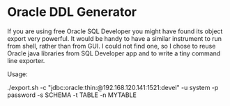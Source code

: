 # Oracle DDL Generator

If you are using free Oracle SQL Developer you might have found its object export very powerful.
It would be handy to have a similar instrument to run from shell, rather than from GUI. I could
not find one, so I chose to reuse Oracle java libraries from SQL Developer app and to write a
tiny command line exporter.

Usage:

./export.sh -c "jdbc:oracle:thin:@192.168.120.141:1521:devel" -u system -p password -s SCHEMA -t TABLE -n MYTABLE
